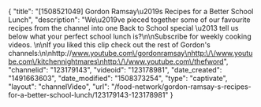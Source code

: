 {
    "title": "[1508521049] Gordon Ramsay\u2019s Recipes for a Better School Lunch",
    "description": "We\u2019ve pieced together some of our favourite recipes from the channel into one Back to School special \u2013 tell us below what your perfect school lunch is?\n\nSubscribe for weekly cooking videos. \n\nIf you liked this clip check out the rest of Gordon's channels:\n\nhttp:\/\/www.youtube.com\/gordonramsay\nhttp:\/\/www.youtube.com\/kitchennightmares\nhttp:\/\/www.youtube.com\/thefword",
    "channelid": "123179143",
    "videoid": "123178981",
    "date_created": "1491663603",
    "date_modified": "1508373254",
    "type": "captivate",
    "layout": "channelVideo",
    "url": "\/food-network\/gordon-ramsay-s-recipes-for-a-better-school-lunch\/123179143-123178981"
}